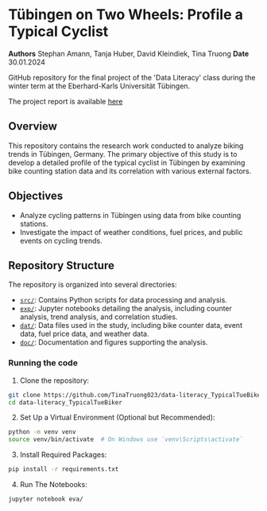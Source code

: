 
# Tübingen on Two Wheels: Profile a Typical Cyclist
**Authors** Stephan Amann, Tanja Huber, David Kleindiek, Tina Truong
**Date** 30.01.2024

GitHub repository for the final project of the 'Data Literacy' class during the winter term at the Eberhard-Karls Universität Tübingen.

The project report is available [here](doc/report.pdf)

## Overview
This repository contains the research work conducted to analyze biking trends in Tübingen, Germany.
The primary objective of this study is to develop a detailed profile of the typical cyclist in Tübingen by examining bike counting station data and its correlation with various external factors.

## Objectives
 - Analyze cycling patterns in Tübingen using data from bike counting stations.
 - Investigate the impact of weather conditions, fuel prices, and public events on cycling trends.

## Repository Structure

The repository is organized into several directories:

 - [`src/`](src): Contains Python scripts for data processing and analysis.
 - [`exp/`](eva): Jupyter notebooks detailing the analysis, including counter analysis, trend analysis, and correlation studies.
 - [`dat/`](dat): Data files used in the study, including bike counter data, event data, fuel price data, and weather data.
 - [`doc/`](doc): Documentation and figures supporting the analysis.

### Running the code
1. Clone the repository:
```bash
git clone https://github.com/TinaTruong023/data-literacy_TypicalTueBiker.git
cd data-literacy_TypicalTueBiker
```
2. Set Up a Virtual Environment (Optional but Recommended):
```bash
python -m venv venv
source venv/bin/activate  # On Windows use `venv\Scripts\activate`
```
3. Install Required Packages:
```bash
pip install -r requirements.txt
```
4. Run The Notebooks:
```bash
jupyter notebook eva/
```

